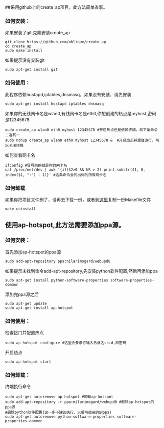 ##采用github上的create_ap项目，此方法简单省事。

### 如何安装：
如果安装了git,克隆安装create_ap

    git clone https://github.com/oblique/create_ap 
    cd create_ap 
    sudo make install 

如果提示没有安装git

    sudo apt-get install git

### 如何使用：

此程序依赖hostapd,iptables,dnsmasq，如果没有安装，请先安装

    sudo apt-get install hostapd iptables dnsmasq

如果你的无线网卡名是wlan0,有线网卡名是eth0,你想创建的热点是myhost,密码是12345678

    sudo create_ap wlan0 eth0 myhost 12345678 #开启热点但是依赖终端，和下条命令二选其一
    sudo nohup create_ap wlan0 eth0 myhost 12345678 &  #开启热点并后台运行，可以关闭终端

如何查看网卡名

    ifconfig #冒号前的就是你的网卡名
    cat /proc/net/dev | awk '{if($2>0 && NR > 2) print substr($1, 0, index($1, ":") - 1)}' #这条命令会列出你的所有网卡名

### 如何卸载

如果你把项目文件删了，请再去下载一份，或者到[这里](https://github.com/oblique/create_ap/blob/master/Makefile)复制一份Makefile文件

    make uninstall


## 使用ap-hotspot,此方法需要添加ppa源。

### 如何安装：

首先添加ap-hotspot的ppa源

    sudo add-apt-repository ppa:nilarimogard/webupd8

如果提示未找到命令add-apt-repository,先安装python软件配置,然后再添加ppa

    sudo apt-get install python-software-properties software-properties-common

添加完ppa源之后

    sudo apt-get update
    sudo apt-get install ap-hotspot

### 如何使用：

检查接口并配置热点

    sudo ap-hotspot configure #这里会要求你输入热点名ssid,和密码

开启热点

    sudo ap-hotspot start

### 如何卸载：

终端执行命令

    sudo apt-get autoremove ap-hotspot #卸载ap-hotspot
    sudo add-apt-repository -r ppa:nilarimogard/webupd8 #删除ap-hotspot的ppa源
    #删除python软件配置(这一步不建议执行，以后可能用的到ppa)
    sudo apt-get autoremove python-software-properties software-properties-common
